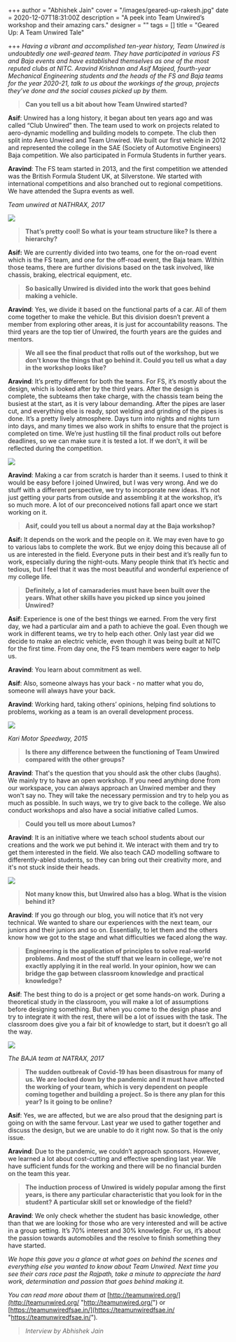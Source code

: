 +++
author = "Abhishek Jain"
cover = "/images/geared-up-rakesh.jpg"
date = 2020-12-07T18:31:00Z
description = "A peek into Team Unwired’s workshop and their amazing cars."
designer = ""
tags = []
title = "Geared Up: A Team Unwired Tale"

+++
_Having a vibrant and accomplished ten-year history, Team Unwired is undoubtedly one well-geared team. They have participated in various FS and Baja events and have established themselves as one of the most reputed clubs at NITC. Aravind Krishnan and Asif Majeed, fourth-year Mechanical Engineering students and the heads of the FS and Baja teams for the year 2020-21, talk to us about the workings of the group, projects they’ve done and the social causes picked up by them._

> **Can you tell us a bit about how Team Unwired started?**

**Asif**: Unwired has a long history, it began about ten years ago and was called “Club Unwired” then. The team used to work on projects related to aero-dynamic modelling and building models to compete. The club then split into Aero Unwired and Team Unwired. We built our first vehicle in 2012 and represented the college in the SAE (Society of Automotive Engineers) Baja competition. We also participated in Formula Students in further years.

**Aravind**: The FS team started in 2013, and the first competition we attended was the British Formula Student UK, at Silverstone. We started with international competitions and also branched out to regional competitions. We have attended the Supra events as well.

_Team unwired at NATHRAX, 2017_

![](/images/unwired1.png)

> **That’s pretty cool! So what is your team structure like? Is there a hierarchy?**

**Asif:** We are currently divided into two teams, one for the on-road event which is the FS team, and one for the off-road event, the Baja team. Within those teams, there are further divisions based on the task involved, like chassis, braking, electrical equipment, etc.

> **So basically Unwired is divided into the work that goes behind making a vehicle.**

**Aravind**: Yes, we divide it based on the functional parts of a car. All of them come together to make the vehicle. But this division doesn’t prevent a member from exploring other areas, it is just for accountability reasons. The third years are the top tier of Unwired, the fourth years are the guides and mentors.

> **We all see the final product that rolls out of the workshop, but we don’t know the things that go behind it. Could you tell us what a day in the workshop looks like?**

**Aravind**: It’s pretty different for both the teams. For FS, it’s mostly about the design, which is looked after by the third years. After the design is complete, the subteams then take charge, with the chassis team being the busiest at the start, as it is very labour demanding. After the pipes are laser cut, and everything else is ready, spot welding and grinding of the pipes is done. It’s a pretty lively atmosphere. Days turn into nights and nights turn into days, and many times we also work in shifts to ensure that the project is completed on time. We’re just hustling till the final product rolls out before deadlines, so we can make sure it is tested a lot. If we don’t, it will be reflected during the competition.

![](/images/unwired2.png)

**Aravind**: Making a car from scratch is harder than it seems. I used to think it would be easy before I joined Unwired, but I was very wrong. And we do stuff with a different perspective, we try to incorporate new ideas. It’s not just getting your parts from outside and assembling it at the workshop, it’s so much more. A lot of our preconceived notions fall apart once we start working on it.

> **Asif, could you tell us about a normal day at the Baja workshop?**

**Asif:** It depends on the work and the people on it. We may even have to go to various labs to complete the work. But we enjoy doing this because all of us are interested in the field. Everyone puts in their best and it’s really fun to work, especially during the night-outs. Many people think that it’s hectic and tedious, but I feel that it was the most beautiful and wonderful experience of my college life.

> **Definitely, a lot of camaraderies must have been built over the years. What other skills have you picked up since you joined Unwired?**

**Asif**: Experience is one of the best things we earned. From the very first day, we had a particular aim and a path to achieve the goal. Even though we work in different teams, we try to help each other. Only last year did we decide to make an electric vehicle, even though it was being built at NITC for the first time. From day one, the FS team members were eager to help us.

**Aravind**: You learn about commitment as well.

**Asif**: Also, someone always has your back - no matter what you do, someone will always have your back.

**Aravind**: Working hard, taking others’ opinions, helping find solutions to problems, working as a team is an overall development process.

![](/images/unwired3.png)

_Kari Motor Speedway, 2015_

> **Is there any difference between the functioning of Team Unwired compared with the other groups?**

**Aravind**: That's the question that you should ask the other clubs (laughs). We mainly try to have an open workshop. If you need anything done from our workspace, you can always approach an Unwired member and they won't say no. They will take the necessary permission and try to help you as much as possible. In such ways, we try to give back to the college. We also conduct workshops and also have a social initiative called Lumos.

> **Could you tell us more about Lumos?**

**Aravind**: It is an initiative where we teach school students about our creations and the work we put behind it. We interact with them and try to get them interested in the field. We also teach CAD modelling software to differently-abled students, so they can bring out their creativity more, and it's not stuck inside their heads.

![](/images/unwired4.png)

> **Not many know this, but Unwired also has a blog. What is the vision behind it?**

**Aravind**: If you go through our blog, you will notice that it’s not very technical. We wanted to share our experiences with the next team, our juniors and their juniors and so on. Essentially, to let them and the others know how we got to the stage and what difficulties we faced along the way.

> **Engineering is the application of principles to solve real-world problems. And most of the stuff that we learn in college, we're not exactly applying it in the real world. In your opinion, how we can bridge the gap between classroom knowledge and practical knowledge?**

**Asif**: The best thing to do is a project or get some hands-on work. During a theoretical study in the classroom, you will make a lot of assumptions before designing something. But when you come to the design phase and try to integrate it with the rest, there will be a lot of issues with the task. The classroom does give you a fair bit of knowledge to start, but it doesn’t go all the way.

![](/images/unwired5.jpg)

_The BAJA team at NATRAX, 2017_

> **The sudden outbreak of Covid-19 has been disastrous for many of us. We are locked down by the pandemic and it must have affected the working of your team, which is very dependent on people coming together and building a project. So is there any plan for this year? Is it going to be online?**

**Asif**: Yes, we are affected, but we are also proud that the designing part is going on with the same fervour. Last year we used to gather together and discuss the design, but we are unable to do it right now. So that is the only issue.

**Aravind**: Due to the pandemic, we couldn’t approach sponsors. However, we learned a lot about cost-cutting and effective spending last year. We have sufficient funds for the working and there will be no financial burden on the team this year.

> **The induction process of Unwired is widely popular among the first years, is there any particular characteristic that you look for in the student? A particular skill set or knowledge of the field?**

**Aravind**: We only check whether the student has basic knowledge, other than that we are looking for those who are very interested and will be active in a group setting. It’s 70% interest and 30% knowledge. For us, it’s about the passion towards automobiles and the resolve to finish something they have started.

_We hope this gave you a glance at what goes on behind the scenes and everything else you wanted to know about Team Unwired. Next time you see their cars race past the Rajpath, take a minute to appreciate the hard work, determination and passion that goes behind making it._

_You can read more about them at_ [http://teamunwired.org/](http://teamunwired.org/ "http://teamunwired.org/") or [https://teamunwiredfsae.in/](https://teamunwiredfsae.in/ "https://teamunwiredfsae.in/")_._

> _Interview by Abhishek Jain_